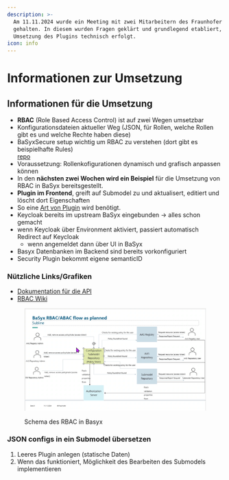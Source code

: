 ```yaml
---
description: >-
  Am 11.11.2024 wurde ein Meeting mit zwei Mitarbeitern des Fraunhofer Instituts
  gehalten. In diesem wurden Fragen geklärt und grundlegend etabliert, wie die
  Umsetzung des Plugins technisch erfolgt.
icon: info
---
```


# Informationen zur Umsetzung

## Informationen für die Umsetzung

* **RBAC** (Role Based Access Control) ist auf zwei Wegen umsetzbar
* Konfigurationsdateien aktueller Weg (JSON, für Rollen, welche Rollen gibt es und welche Rechte haben diese)
* BaSyxSecure setup wichtig um RBAC zu verstehen (dort gibt es beispielhafte Rules)\
  &#x20;[repo](https://github.com/eclipse-basyx/basyx-java-server-sdk/tree/main/examples/BaSyxSecured)
* Voraussetzung: Rollenkofigurationen dynamisch und grafisch anpassen können
* In den **nächsten zwei Wochen wird ein Beispiel** für die Umsetzung von RBAC in BaSyx bereitsgestellt.
* **Plugin im Frontend**, greift auf Submodel zu und aktualisert, editiert und löscht dort Eigenschaften
* So eine [Art von Plugin](https://ibb.co/zG95s3Y) wird benötigt.
* Keycloak bereits im upstream BaSyx eingebunden -> alles schon gemacht
* wenn Keycloak über Environment aktiviert, passiert automatisch Redirect auf Keycloak
  * wenn angemeldet dann über UI in BaSyx
* Basyx Datenbanken im Backend sind bereits vorkonfiguriert
* Security Plugin bekommt eigene semanticID

### &#x20;Nützliche Links/Grafiken

* [Dokumentation für die API](http://localhost:8081/swagger-ui/index.html)
* [RBAC Wiki](https://wiki.basyx.org/en/latest/content/user_documentation/basyx_components/v2/submodel_repository/features/authorization.html)

<figure><img src="../.gitbook/assets/image (1) (1) (1) (1) (1).png" alt=""><figcaption><p>Schema des RBAC in Basyx</p></figcaption></figure>

### JSON configs in ein Submodel übersetzen

1. Leeres Plugin anlegen (statische Daten)
2. Wenn das funktioniert, Möglichkeit des Bearbeiten des Submodels implementieren
